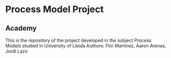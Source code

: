# Process Model Project
## Academy 
This is the repository of the project developed in the subject Process Models studied in University of Lleida
Authors: Flor Martinez, Aaron Arenas, Jordi Lazo
